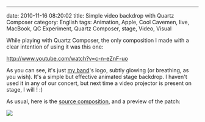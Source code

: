 ---
date: 2010-11-16 08:20:02
title: Simple video backdrop with Quartz Composer
category: English
tags: Animation, Apple, Cool Cavemen, live, MacBook, QC Experiment, Quartz Composer, stage, Video, Visual

While playing with Quartz Composer, the only composition I made with a clear intention of using it was this one:

http://www.youtube.com/watch?v=c-n-eZnF-uo

As you can see, it's just [my band](http://coolcavemen.com)'s logo, subtly glowing (or breathing, as you wish). It's a simple but effective animated stage backdrop. I haven't used it in any of our concert, but next time a video projector is present on stage, I will ! :)

As usual, here is the [source composition](http://kevin.deldycke.com/documents/glowing-cool-cavemen.qtz), and a preview of the patch:

![](/uploads/2010/glowing-cool-cavemen-patch.png)

